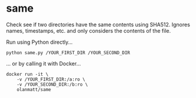 # same

Check see if two directories have the same contents using SHA512. Ignores names, timestamps, etc. and only considers the contents of the file.

Run using Python directly...

```
python same.py /YOUR_FIRST_DIR /YOUR_SECOND_DIR
```

... or by calling it with Docker...

```
docker run -it \
	-v /YOUR_FIRST_DIR:/a:ro \
	-v /YOUR_SECOND_DIR:/b:ro \
	olanmatt/same
```
